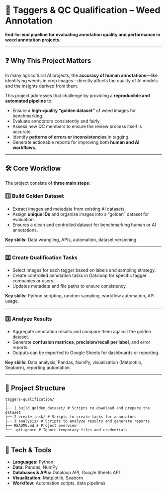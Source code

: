 # 🎯 Taggers & QC Qualification – Weed Annotation

**End-to-end pipeline for evaluating annotation quality and performance in weed annotation projects.**  

---

## ❓ Why This Project Matters

In many agricultural AI projects, the **accuracy of human annotations**—like identifying weeds in crop images—directly affects the quality of AI models and the insights derived from them.  

This project addresses that challenge by providing a **reproducible and automated pipeline** to:  

- Ensure a **high-quality “golden dataset”** of weed images for benchmarking.  
- Evaluate annotators consistently and fairly.  
- Assess new QC members to ensure the review process itself is accurate.  
- Identify **patterns of errors or inconsistencies** in tagging.  
- Generate actionable reports for improving both **human and AI workflows**.  

---

## 🛠️ Core Workflow

The project consists of **three main steps**:

### 1️⃣ Build Golden Dataset
- Extract images and metadata from existing AI datasets.
- Assign **unique IDs** and organize images into a “golden” dataset for evaluation.
- Ensures a clean and controlled dataset for benchmarking human or AI annotations.

**Key skills:** Data wrangling, APIs, automation, dataset versioning.

---

### 2️⃣ Create Qualification Tasks
- Select images for each tagger based on labels and sampling strategy.
- Create controlled annotation tasks in Dataloop for specific tagger companies or users.
- Updates metadata and file paths to ensure consistency.

**Key skills:** Python scripting, random sampling, workflow automation, API usage.

---

### 3️⃣ Analyze Results
- Aggregate annotation results and compare them against the golden dataset.
- Generate **confusion matrices**, **precision/recall per label**, and error reports.
- Outputs can be exported to Google Sheets for dashboards or reporting.

**Key skills:** Data analysis, Pandas, NumPy, visualization (Matplotlib, Seaborn), reporting automation.

---

## 📂 Project Structure

```
taggers-qualification/
│
├── 1_build_golden_dataset/ # Scripts to download and prepare the dataset
├── 2_create_task/ # Scripts to create tasks for annotators
├── 3_analysis/ # Scripts to analyze results and generate reports
├── README.md # Project overview
└── .gitignore # Ignore temporary files and credentials
```

---

## 🚀 Tech & Tools
- **Languages:** Python  
- **Data:** Pandas, NumPy  
- **Databases & APIs:** Dataloop API, Google Sheets API  
- **Visualization:** Matplotlib, Seaborn  
- **Workflow:** Automation scripts, data pipelines 
